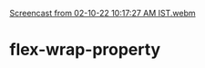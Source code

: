 [Screencast from 02-10-22 10:17:27 AM IST.webm](https://user-images.githubusercontent.com/71814958/193438614-ab270d25-d985-418b-b36b-0ac774cbeb11.webm)
# flex-wrap-property
